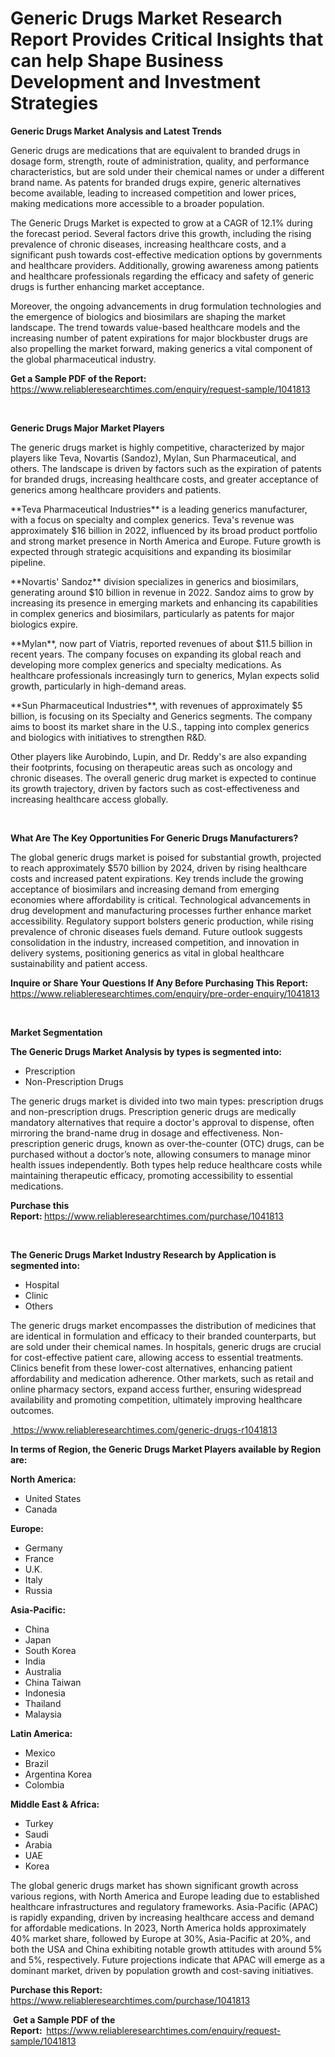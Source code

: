 <p><h1>Generic Drugs Market Research Report Provides Critical Insights that can help Shape Business Development and Investment Strategies</h1></p><p><strong>Generic Drugs Market Analysis and Latest Trends</strong></p>
<p><p>Generic drugs are medications that are equivalent to branded drugs in dosage form, strength, route of administration, quality, and performance characteristics, but are sold under their chemical names or under a different brand name. As patents for branded drugs expire, generic alternatives become available, leading to increased competition and lower prices, making medications more accessible to a broader population.</p><p>The Generic Drugs Market is expected to grow at a CAGR of 12.1% during the forecast period. Several factors drive this growth, including the rising prevalence of chronic diseases, increasing healthcare costs, and a significant push towards cost-effective medication options by governments and healthcare providers. Additionally, growing awareness among patients and healthcare professionals regarding the efficacy and safety of generic drugs is further enhancing market acceptance.</p><p>Moreover, the ongoing advancements in drug formulation technologies and the emergence of biologics and biosimilars are shaping the market landscape. The trend towards value-based healthcare models and the increasing number of patent expirations for major blockbuster drugs are also propelling the market forward, making generics a vital component of the global pharmaceutical industry.</p></p>
<p><strong>Get a Sample PDF of the Report:&nbsp;</strong> <a href="https://www.reliableresearchtimes.com/enquiry/request-sample/1041813?utm_campaign=2983&utm_medium=2&utm_source=Github&utm_content=ia&utm_term=19042025&utm_id=generic-drugs">https://www.reliableresearchtimes.com/enquiry/request-sample/1041813</a></p>
<p>&nbsp;</p>
<p><strong>Generic Drugs Major Market Players</strong></p>
<p><p>The generic drugs market is highly competitive, characterized by major players like Teva, Novartis (Sandoz), Mylan, Sun Pharmaceutical, and others. The landscape is driven by factors such as the expiration of patents for branded drugs, increasing healthcare costs, and greater acceptance of generics among healthcare providers and patients.</p><p>**Teva Pharmaceutical Industries** is a leading generics manufacturer, with a focus on specialty and complex generics. Teva's revenue was approximately $16 billion in 2022, influenced by its broad product portfolio and strong market presence in North America and Europe. Future growth is expected through strategic acquisitions and expanding its biosimilar pipeline.</p><p>**Novartis' Sandoz** division specializes in generics and biosimilars, generating around $10 billion in revenue in 2022. Sandoz aims to grow by increasing its presence in emerging markets and enhancing its capabilities in complex generics and biosimilars, particularly as patents for major biologics expire.</p><p>**Mylan**, now part of Viatris, reported revenues of about $11.5 billion in recent years. The company focuses on expanding its global reach and developing more complex generics and specialty medications. As healthcare professionals increasingly turn to generics, Mylan expects solid growth, particularly in high-demand areas.</p><p>**Sun Pharmaceutical Industries**, with revenues of approximately $5 billion, is focusing on its Specialty and Generics segments. The company aims to boost its market share in the U.S., tapping into complex generics and biologics with initiatives to strengthen R&D.</p><p>Other players like Aurobindo, Lupin, and Dr. Reddy's are also expanding their footprints, focusing on therapeutic areas such as oncology and chronic diseases. The overall generic drug market is expected to continue its growth trajectory, driven by factors such as cost-effectiveness and increasing healthcare access globally.</p></p>
<p>&nbsp;</p>
<p><strong>What Are The Key Opportunities For Generic Drugs Manufacturers?</strong></p>
<p><p>The global generic drugs market is poised for substantial growth, projected to reach approximately $570 billion by 2024, driven by rising healthcare costs and increased patent expirations. Key trends include the growing acceptance of biosimilars and increasing demand from emerging economies where affordability is critical. Technological advancements in drug development and manufacturing processes further enhance market accessibility. Regulatory support bolsters generic production, while rising prevalence of chronic diseases fuels demand. Future outlook suggests consolidation in the industry, increased competition, and innovation in delivery systems, positioning generics as vital in global healthcare sustainability and patient access.</p></p>
<p><strong>Inquire or Share Your Questions If Any Before Purchasing This Report:</strong> <a href="https://www.reliableresearchtimes.com/enquiry/pre-order-enquiry/1041813?utm_campaign=2983&utm_medium=2&utm_source=Github&utm_content=ia&utm_term=19042025&utm_id=generic-drugs">https://www.reliableresearchtimes.com/enquiry/pre-order-enquiry/1041813</a></p>
<p>&nbsp;</p>
<p><strong>Market Segmentation</strong></p>
<p><strong>The Generic Drugs Market Analysis by types is segmented into:</strong></p>
<p><ul><li>Prescription</li><li>Non-Prescription Drugs</li></ul></p>
<p><p>The generic drugs market is divided into two main types: prescription drugs and non-prescription drugs. Prescription generic drugs are medically mandatory alternatives that require a doctor's approval to dispense, often mirroring the brand-name drug in dosage and effectiveness. Non-prescription generic drugs, known as over-the-counter (OTC) drugs, can be purchased without a doctor’s note, allowing consumers to manage minor health issues independently. Both types help reduce healthcare costs while maintaining therapeutic efficacy, promoting accessibility to essential medications.</p></p>
<p><strong>Purchase this Report:&nbsp;</strong><a href="https://www.reliableresearchtimes.com/purchase/1041813?utm_campaign=2983&utm_medium=2&utm_source=Github&utm_content=ia&utm_term=19042025&utm_id=generic-drugs">https://www.reliableresearchtimes.com/purchase/1041813</a></p>
<p>&nbsp;</p>
<p><strong>The Generic Drugs Market Industry Research by Application is segmented into:</strong></p>
<p><ul><li>Hospital</li><li>Clinic</li><li>Others</li></ul></p>
<p><p>The generic drugs market encompasses the distribution of medicines that are identical in formulation and efficacy to their branded counterparts, but are sold under their chemical names. In hospitals, generic drugs are crucial for cost-effective patient care, allowing access to essential treatments. Clinics benefit from these lower-cost alternatives, enhancing patient affordability and medication adherence. Other markets, such as retail and online pharmacy sectors, expand access further, ensuring widespread availability and promoting competition, ultimately improving healthcare outcomes.</p></p>
<p><a href="https://www.reliableresearchtimes.com/generic-drugs-r1041813?utm_campaign=2983&utm_medium=2&utm_source=Github&utm_content=ia&utm_term=19042025&utm_id=generic-drugs">&nbsp;https://www.reliableresearchtimes.com/generic-drugs-r1041813</a></p>
<p><strong>In terms of Region, the Generic Drugs Market Players available by Region are:</strong></p>
<p>
    <p> <strong> North America: </strong>
        <ul>
            <li>United States</li>
            <li>Canada</li>
        </ul>
        </p> 
    <p> <strong> Europe: </strong>
        <ul>
            <li>Germany</li>
            <li>France</li>
            <li>U.K.</li>
            <li>Italy</li>
            <li>Russia</li>
        </ul>
        </p> 
    <p> <strong> Asia-Pacific: </strong>
        <ul>
            <li>China</li>
            <li>Japan</li>
            <li>South Korea</li>
            <li>India</li>
            <li>Australia</li>
            <li>China Taiwan</li>
            <li>Indonesia</li>
            <li>Thailand</li>
            <li>Malaysia</li>
        </ul>
        </p> 
    <p> <strong> Latin America: </strong>
        <ul>
            <li>Mexico</li>
            <li>Brazil</li>
            <li>Argentina Korea</li>
            <li>Colombia</li>
        </ul>
        </p> 
    <p> <strong> Middle East & Africa: </strong>
        <ul>
            <li>Turkey</li>
            <li>Saudi</li>
            <li>Arabia</li>
            <li>UAE</li>
            <li>Korea</li>
        </ul>
    </p>
    </p>
<p><p>The global generic drugs market has shown significant growth across various regions, with North America and Europe leading due to established healthcare infrastructures and regulatory frameworks. Asia-Pacific (APAC) is rapidly expanding, driven by increasing healthcare access and demand for affordable medications. In 2023, North America holds approximately 40% market share, followed by Europe at 30%, Asia-Pacific at 20%, and both the USA and China exhibiting notable growth attitudes with around 5% and 5%, respectively. Future projections indicate that APAC will emerge as a dominant market, driven by population growth and cost-saving initiatives.</p></p>
<p><strong>Purchase this Report: </strong><a href="https://www.reliableresearchtimes.com/purchase/1041813?utm_campaign=2983&utm_medium=2&utm_source=Github&utm_content=ia&utm_term=19042025&utm_id=generic-drugs">https://www.reliableresearchtimes.com/purchase/1041813</a></p>
<p>&nbsp;<strong>Get a Sample PDF of the Report:&nbsp;&nbsp;</strong><a href="https://www.reliableresearchtimes.com/enquiry/request-sample/1041813?utm_campaign=2983&utm_medium=2&utm_source=Github&utm_content=ia&utm_term=19042025&utm_id=generic-drugs">https://www.reliableresearchtimes.com/enquiry/request-sample/1041813</a></p>
<p><strong></strong></p>
<p><p></p><p></p><p></p></p>